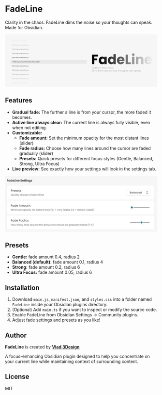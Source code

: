 # FadeLine

Clarity in the chaos. FadeLine dims the noise so your thoughts can speak. Made for Obsidian.

![FadeLine Plugin](FadeLine.jpg)

## Features
- **Gradual fade:** The further a line is from your cursor, the more faded it becomes.
- **Active line always clear:** The current line is always fully visible, even when not editing.
- **Customizable:**
  - **Fade amount:** Set the minimum opacity for the most distant lines (slider)
  - **Fade radius:** Choose how many lines around the cursor are faded gradually (slider)
  - **Presets:** Quick presets for different focus styles (Gentle, Balanced, Strong, Ultra Focus)
- **Live preview:** See exactly how your settings will look in the settings tab.

![FadeLine Plugin](FadeLine-Settings.jpg)

## Presets
- **Gentle:** fade amount 0.4, radius 2
- **Balanced (default):** fade amount 0.1, radius 4
- **Strong:** fade amount 0.2, radius 6
- **Ultra Focus:** fade amount 0.05, radius 6

## Installation
1. Download `main.js`, `manifest.json`, and `styles.css` into a folder named `FadeLine` inside your Obsidian plugins directory.
2. (Optional) Add `main.ts` if you want to inspect or modify the source code.
3. Enable FadeLine from Obsidian Settings → Community plugins.
4. Adjust fade settings and presets as you like!

## Author
**FadeLine** is created by **[Vlad 3Design](https://github.com/Vlad3Design)**

A focus-enhancing Obsidian plugin designed to help you concentrate on your current line while maintaining context of surrounding content.

## License
MIT 
